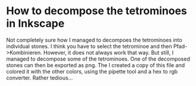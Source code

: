 # How to decompose the tetrominoes in Inkscape
Not completely sure how I managed to decompoes the tetrominoes into individual stones. I think you have to select the tetrominoe and then Pfad->Kombinieren.
However, it does not always work that way. But still, I managed to decompose some of the tetrominoes.
One of the decomposed stones can then be exported as png. The I created a copy of this file and colored it with the other colors, using the pipette tool and a hex to rgb converter. Rather tedious...